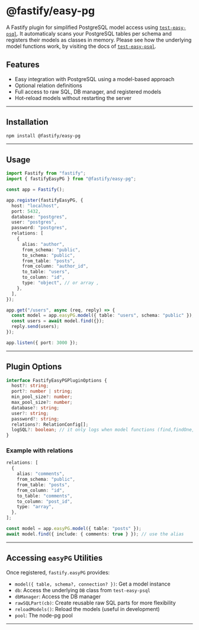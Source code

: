 # @fastify/easy-pg

A Fastify plugin for simplified PostgreSQL model access using [`test-easy-psql`](https://www.npmjs.com/package/test-easy-psql). It automaticaly scans your PostgreSQL tables per schema and registers their models as classes in memory. Please see how the underlying model functions work, by visiting the docs of [`test-easy-psql`](https://www.npmjs.com/package/test-easy-psql).

## Features

- Easy integration with PostgreSQL using a model-based approach
- Optional relation definitions
- Full access to raw SQL, DB manager, and registered models
- Hot-reload models without restarting the server

---

## Installation

```bash
npm install @fastify/easy-pg
```

---

## Usage

```ts
import Fastify from "fastify";
import { fastifyEasyPG } from "@fastify/easy-pg";

const app = Fastify();

app.register(fastifyEasyPG, {
  host: "localhost",
  port: 5432,
  database: "postgres",
  user: "postgres",
  password: "postgres",
  relations: [
    {
      alias: "author",
      from_schema: "public",
      to_schema: "public",
      from_table: "posts",
      from_column: "author_id",
      to_table: "users",
      to_column: "id",
      type: "object", // or array ,
    },
  ],
});

app.get("/users", async (req, reply) => {
  const model = app.easyPG.model({ table: "users", schema: "public" });
  const users = await model.find({});
  reply.send(users);
});

app.listen({ port: 3000 });
```

---

## Plugin Options

```ts
interface FastifyEasyPGPluginOptions {
  host?: string;
  port?: number | string;
  min_pool_size?: number;
  max_pool_size?: number;
  database?: string;
  user?: string;
  password?: string;
  relations?: RelationConfig[];
  logSQL?: boolean; // it only logs when model functions (find,findOne,create,createMany,createTX,createManyTX,update,delete are called)
}
```

### Example with relations

```ts
relations: [
  {
    alias: "comments",
    from_schema: "public",
    from_table: "posts",
    from_column: "id",
    to_table: "comments",
    to_column: "post_id",
    type: "array",
  },
];

const model = app.easyPG.model({ table: "posts" });
await model.find({ include: { comments: true } }); // use the alias
```

---

## Accessing `easyPG` Utilities

Once registered, `fastify.easyPG` provides:

- `model({ table, schema?, connection? })`: Get a model instance
- `db`: Access the underlying `DB` class from `test-easy-psql`
- `dbManager`: Access the DB manager
- `rawSQLPart(cb)`: Create reusable raw SQL parts for more flexibility
- `reloadModels()`: Reload the models (useful in development)
- `pool`: The node-pg pool

---
